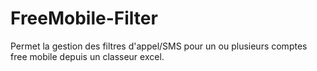 # FreeMobile-Filter

Permet la gestion des filtres d'appel/SMS pour un ou plusieurs comptes free mobile depuis un classeur excel.
